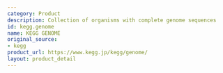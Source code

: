 ```yaml
---
category: Product
description: Collection of organisms with complete genome sequences
id: kegg.genome
name: KEGG GENOME
original_source:
- kegg
product_url: https://www.kegg.jp/kegg/genome/
layout: product_detail
---
```

